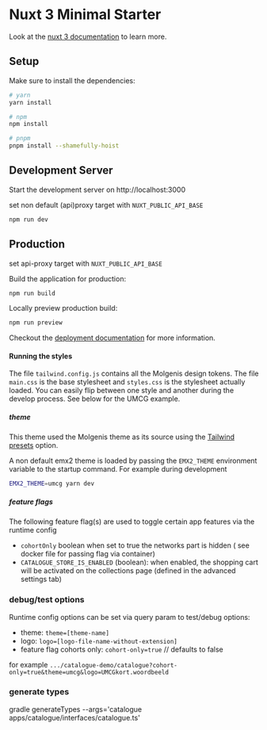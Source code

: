 # Nuxt 3 Minimal Starter

Look at the [nuxt 3 documentation](https://v3.nuxtjs.org) to learn more.

## Setup

Make sure to install the dependencies:

```bash
# yarn
yarn install

# npm
npm install

# pnpm
pnpm install --shamefully-hoist
```

## Development Server

Start the development server on http://localhost:3000

set non default (api)proxy target with
`NUXT_PUBLIC_API_BASE`

```bash
npm run dev
```

## Production

set api-proxy target with
`NUXT_PUBLIC_API_BASE`

Build the application for production:

```bash
npm run build
```

Locally preview production build:

```bash
npm run preview
```

Checkout the [deployment documentation](https://v3.nuxtjs.org/guide/deploy/presets) for more information.

#### Running the styles

The file `tailwind.config.js` contains all the Molgenis design tokens. The file `main.css` is the base stylesheet and `styles.css` is the stylesheet actually loaded. You can easily flip between one style and another during the develop process. See below for the UMCG example.

##### theme

This theme used the Molgenis theme as its source using the [Tailwind presets](https://tailwindcss.com/docs/presets) option.

A non default emx2 theme is loaded by passing the `EMX2_THEME` environment variable to the startup command.
For example during development

```sh
EMX2_THEME=umcg yarn dev
```

##### feature flags

The following feature flag(s) are used to toggle certain app features via the runtime config

- `cohortOnly` boolean when set to true the networks part is hidden ( see docker file for passing flag via container)
- `CATALOGUE_STORE_IS_ENABLED` (boolean): when enabled, the shopping cart will be activated on the collections page (defined in the advanced settings tab)

### debug/test options

Runtime config options can be set via query param to test/debug options:

- theme: `theme=[theme-name]`
- logo: `logo=[logo-file-name-without-extension]`
- feature flag cohorts only: `cohort-only=true` // defaults to false

for example `.../catalogue-demo/catalogue?cohort-only=true&theme=umcg&logo=UMCGkort.woordbeeld`

### generate types

gradle generateTypes --args='catalogue apps/catalogue/interfaces/catalogue.ts'
